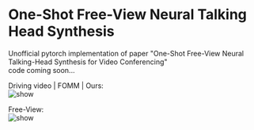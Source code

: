 # One-Shot Free-View Neural Talking Head Synthesis
Unofficial pytorch implementation of paper "One-Shot Free-View Neural Talking-Head Synthesis for Video Conferencing"  
code coming soon...

Driving video | FOMM | Ours:    
![show](https://github.com/zhanglonghao1992/ReadmeImages/blob/master/images/081.gif) 

Free-View:  
![show](https://github.com/zhanglonghao1992/ReadmeImages/blob/master/images/concat.gif) 
